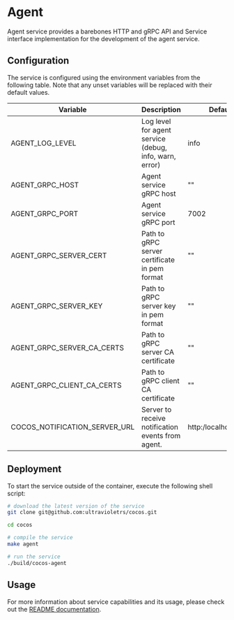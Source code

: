 # Agent

Agent service provides a barebones HTTP and gRPC API and Service interface implementation for the development of the agent service.

## Configuration

The service is configured using the environment variables from the following table. Note that any unset variables will be replaced with their default values.

| Variable                      | Description                                            | Default                        |
| ----------------------------- | ------------------------------------------------------ | ------------------------------ |
| AGENT_LOG_LEVEL               | Log level for agent service (debug, info, warn, error) | info                           |
| AGENT_GRPC_HOST               | Agent service gRPC host                                | ""                             |
| AGENT_GRPC_PORT               | Agent service gRPC port                                | 7002                           |
| AGENT_GRPC_SERVER_CERT        | Path to gRPC server certificate in pem format          | ""                             |
| AGENT_GRPC_SERVER_KEY         | Path to gRPC server key in pem format                  | ""                             |
| AGENT_GRPC_SERVER_CA_CERTS    | Path to gRPC server CA certificate                     | ""                             |
| AGENT_GRPC_CLIENT_CA_CERTS    | Path to gRPC client CA certificate                     | ""                             |
| COCOS_NOTIFICATION_SERVER_URL | Server to receive notification events from agent.      | http:/localhost:9000           |


## Deployment

To start the service outside of the container, execute the following shell script:

```bash
# download the latest version of the service
git clone git@github.com:ultravioletrs/cocos.git

cd cocos

# compile the service
make agent

# run the service
./build/cocos-agent
```

## Usage

For more information about service capabilities and its usage, please check out the [README documentation](../README.md).
